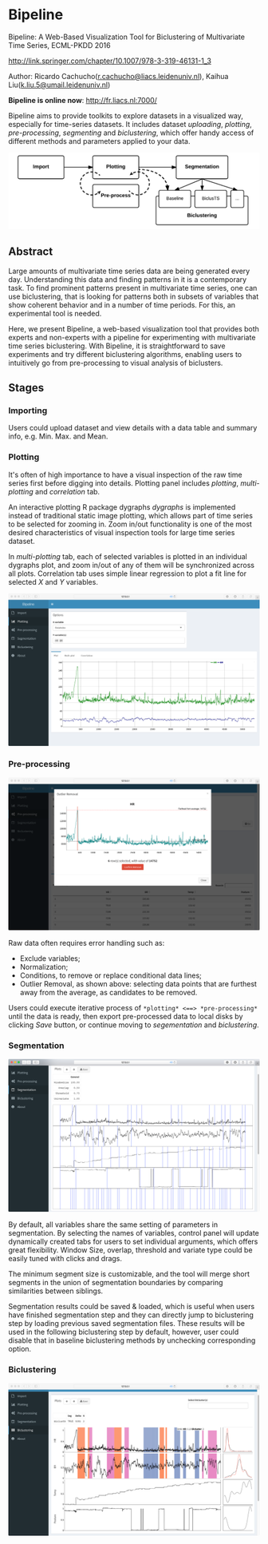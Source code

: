 # Bipeline

Bipeline: A Web-Based Visualization Tool for Biclustering of Multivariate Time Series, ECML-PKDD 2016

http://link.springer.com/chapter/10.1007/978-3-319-46131-1_3

Author: Ricardo Cachucho(r.cachucho@liacs.leidenuniv.nl), Kaihua Liu(k.liu.5@umail.leidenuniv.nl)

**Bipeline is online now**: http://fr.liacs.nl:7000/


Bipeline aims to provide toolkits to explore datasets in a visualized way, especially for time-series datasets. It includes dataset *uploading*, *plotting*, *pre-processing*, *segmenting* and *biclustering*, which offer handy access of different methods and parameters applied to your data.

![modules](https://raw.githubusercontent.com/kainliu/Bipeline/master/screenshot/modules.png)


## Abstract

Large amounts of multivariate time series data are being generated every day. Understanding this data and finding patterns in it is a contemporary task. To find prominent patterns present in multivariate time series, one can use biclustering, that is looking for patterns both in subsets of variables that show coherent behavior and in a number of time periods. For this, an experimental tool is needed.


Here, we present Bipeline, a web-based visualization tool that provides both experts and non-experts with a pipeline for experimenting with multivariate time series biclustering. With Bipeline, it is straightforward to save experiments and try different biclustering algorithms, enabling users to intuitively go from pre-processing to visual analysis of biclusters.

## Stages

### Importing

Users could upload dataset and view details with a data table and summary info, e.g. Min. Max. and Mean.

### Plotting

It's often of high importance to have a visual inspection of the raw time series first before digging into details. Plotting panel includes *plotting*, *multi-plotting* and *correlation* tab. 

An interactive plotting R package dygraphs *dygraphs* is implemented instead of traditional static image plotting, which allows part of time series to be selected for zooming in. Zoom in/out functionality is one of the most desired characteristics of visual inspection tools for large time series dataset. 

In *multi-plotting* tab, each of selected variables is plotted in an individual dygraphs plot, and zoom in/out of any of them will be synchronized across all plots. Correlation tab uses simple linear regression to plot a fit line for selected *X* and *Y* variables.


![plotting](https://raw.githubusercontent.com/kainliu/Bipeline/master/screenshot/plotting.png)


### Pre-processing

![pre-processing](https://raw.githubusercontent.com/kainliu/Bipeline/master/screenshot/pre-processing.png)

Raw data often requires error handling such as: 
* Exclude variables; 
* Normalization;
* Conditions, to remove or replace conditional data lines; 
* Outlier Removal, as shown above: selecting data points that are furthest away from the average, as candidates to be removed. 

Users could execute iterative process of `*plotting* <==> *pre-processing*` until the data is ready, then export pre-processed data to local disks by clicking *Save* button, or continue moving to *segementation* and *biclustering*.

### Segmentation ###

![segmentation](https://raw.githubusercontent.com/kainliu/Bipeline/master/screenshot/segmentation.png)


By default, all variables share the same setting of parameters in segmentation. By selecting the names of variables, control panel will update dynamically created tabs for users to set individual arguments, which offers great flexibility. Window Size, overlap, threshold and variate type could be easily tuned with clicks and drags. 

The minimum segment size is customizable, and the tool will merge short segments in the union of segmentation boundaries by comparing similarities between siblings.

Segmentation results could be saved \& loaded, which is useful when users have finished segmentation step and they can directly jump to biclustering step by loading previous saved segmentation files. These results will be used in the following biclustering step by default, however, user could disable that in baseline biclustering methods by unchecking corresponding option.


### Biclustering ###

![biclustering](https://raw.githubusercontent.com/kainliu/Bipeline/master/screenshot/biclustering.png)


